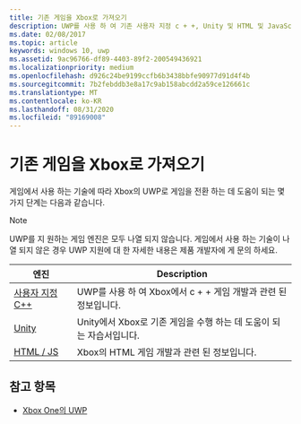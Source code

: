 ```yaml
---
title: 기존 게임을 Xbox로 가져오기
description: UWP를 사용 하 여 기존 사용자 지정 c + +, Unity 및 HTML 및 JavaScript 게임을 Xbox에 가져오는 방법에 대 한 문서를 참조 하세요.
ms.date: 02/08/2017
ms.topic: article
keywords: windows 10, uwp
ms.assetid: 9ac96766-df89-4403-89f2-200549436921
ms.localizationpriority: medium
ms.openlocfilehash: d926c24be9199ccfb6b3438bbfe90977d91d4f4b
ms.sourcegitcommit: 7b2febddb3e8a17c9ab158abcdd2a59ce126661c
ms.translationtype: MT
ms.contentlocale: ko-KR
ms.lasthandoff: 08/31/2020
ms.locfileid: "89169008"
---
```

# <a name="bringing-existing-games-to-xbox"></a>기존 게임을 Xbox로 가져오기


게임에서 사용 하는 기술에 따라 Xbox의 UWP로 게임을 전환 하는 데 도움이 되는 몇 가지 단계는 다음과 같습니다.

> [!NOTE]
> UWP를 지 원하는 게임 엔진은 모두 나열 되지 않습니다. 게임에서 사용 하는 기술이 나열 되지 않은 경우 UWP 지원에 대 한 자세한 내용은 제품 개발자에 게 문의 하세요.

| 엔진      | Description |
|------------|-------------|
|[사용자 지정 C++](development-lanes-custom-cpp.md)| UWP를 사용 하 여 Xbox에서 c + + 게임 개발과 관련 된 정보입니다. |
|[Unity](development-lanes-unity.md)| Unity에서 Xbox로 기존 게임을 수행 하는 데 도움이 되는 자습서입니다. |
|[HTML / JS](development-lanes-html.md)| Xbox의 HTML 게임 개발과 관련 된 정보입니다. |

## <a name="see-also"></a>참고 항목

- [Xbox One의 UWP](index.md)
